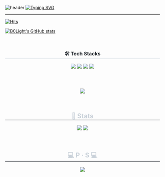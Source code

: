 ![header](https://capsule-render.vercel.app/api?type=waving&color=6994CDEE&text=&animation=twinkling&height=80)
[![Typing SVG](https://readme-typing-svg.demolab.com?font=Alkatra&weight=500&size=45&duration=3500&pause=3&color=6994CDEE&center=false&vCenter=false&multiline=true&repeat=true&width=1000&height=100&lines=Welcome+to+B0Light's+GitHub!👋)](https://git.io/typing-svg)
 
<div align="left">

-------

[![Hits](https://hits.seeyoufarm.com/api/count/incr/badge.svg?url=https%3A%2F%2Fgithub.com%2FB0Light&count_bg=%231EFB9F&title_bg=%23555555&icon=github.svg&icon_color=%23E7E7E7&title=hits&edge_flat=false)](https://hits.seeyoufarm.com)

[![B0Light's GitHub stats](https://github-readme-stats.vercel.app/api?username=B0Light&include_all_commits=true&show_icons=true&theme=cobalt)](https://github.com/B0Light)

<br>
<div align= "center">
    <h3 style="border-bottom: 1px solid #d8dee4; color: #282d33;"> 🛠️ Tech Stacks </h3> 
    <div style="margin: 0 auto; text-align: center;" align= "center">
        <img src="https://img.shields.io/badge/C-A8B9CC?style=flat&logo=C&logoColor=white">
        <img src="https://img.shields.io/badge/C++-00599C?style=flat&logo=C%2B%2B&logoColor=white">
        <img src="https://img.shields.io/badge/Java-007396?style=flat&logo=Java&logoColor=white">
        <img src="https://img.shields.io/badge/Notion-000000?style=flat&logo=Notion&logoColor=white">
    </div>
</div>
    

<br><br>
<p align="center">
    <a href="https://hits.seeyoufarm.com"><img src="https://hits.seeyoufarm.com/api/count/incr/badge.svg?url=https%3A%2F%2Fgithub.com%2FSodaXI&count_bg=%236F7DD3&title_bg=%23494848&icon=github.svg&icon_color=%23E7E7E7&title=hits&edge_flat=false"/></a>
</p>
<br>
 


<div align= "center"> 
    <h2 style="border-bottom: 1px solid #21262d; color: #c9d1d9;"> 🏅 Stats </h2> 
    <div align= "center"> <img src="https://github-readme-stats.vercel.app/api?username=B0Light&bg_color=60,4d22b3,94e3fe&title_color=fffbb9&text_color=fffbb9"
         /> <img src="https://github-readme-stats.vercel.app/api/top-langs/?username=B0Light&layout=compact&bg_color=60,4d22b3,94e3fe&title_color=fffbb9&text_color=fffbb9"
           /> 
    </div> 
</div>
<br><br>
<div align= "center"> 
    <h2 style="border-bottom: 1px solid #21262d; color: #c9d1d9;"> 💻 P ‧ S 💻 </h2> 
    <img src="http://mazassumnida.wtf/api/v2/generate_badge?boj=mrtime">
</div>
<!--
**SodaXI/SodaXI** is a ✨ _special_ ✨ repository because its `README.md` (this file) appears on your GitHub profile.

